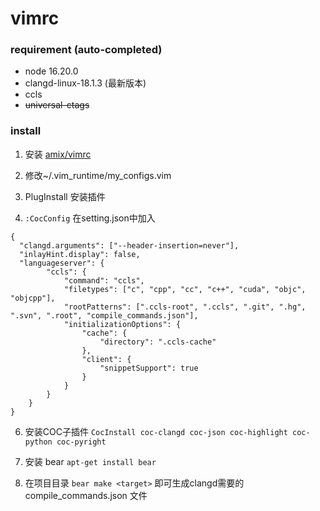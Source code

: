# vimrc

### requirement (auto-completed)

- node 16.20.0
- clangd-linux-18.1.3 (最新版本)
- ccls
- ~~universal-ctags~~

### install

1. 安装 [amix/vimrc](https://github.com/amix/vimrc)

2. 修改~/.vim_runtime/my_configs.vim

3. PlugInstall 安装插件

4. `:CocConfig`
在setting.json中加入

```
{
  "clangd.arguments": ["--header-insertion=never"],
  "inlayHint.display": false,
  "languageserver": {
        "ccls": {
            "command": "ccls",
            "filetypes": ["c", "cpp", "cc", "c++", "cuda", "objc", "objcpp"],
            "rootPatterns": [".ccls-root", ".ccls", ".git", ".hg", ".svn", ".root", "compile_commands.json"],
            "initializationOptions": {
                "cache": {
                    "directory": ".ccls-cache"
                },
                "client": {
                    "snippetSupport": true
                }
            }
        }
    }
}
```

6. 安装COC子插件
`CocInstall coc-clangd coc-json coc-highlight coc-python coc-pyright`

7. 安装 bear
`apt-get install bear`

8. 在项目目录
`bear make <target>` 即可生成clangd需要的 compile_commands.json 文件
